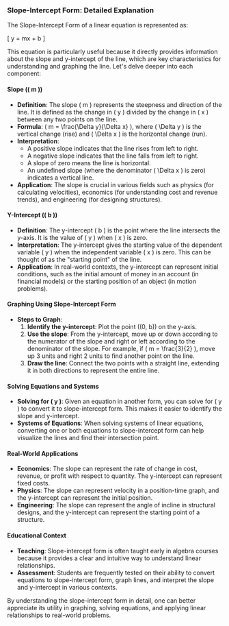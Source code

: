 ### Slope-Intercept Form: Detailed Explanation

The Slope-Intercept Form of a linear equation is represented as:

\[ y = mx + b \]

This equation is particularly useful because it directly provides information about the slope and y-intercept of the line, which are key characteristics for understanding and graphing the line. Let's delve deeper into each component:

#### Slope (\( m \))

- **Definition**: The slope \( m \) represents the steepness and direction of the line. It is defined as the change in \( y \) divided by the change in \( x \) between any two points on the line.
- **Formula**: \( m = \frac{\Delta y}{\Delta x} \), where \( \Delta y \) is the vertical change (rise) and \( \Delta x \) is the horizontal change (run).
- **Interpretation**: 
  - A positive slope indicates that the line rises from left to right.
  - A negative slope indicates that the line falls from left to right.
  - A slope of zero means the line is horizontal.
  - An undefined slope (where the denominator \( \Delta x \) is zero) indicates a vertical line.
- **Application**: The slope is crucial in various fields such as physics (for calculating velocities), economics (for understanding cost and revenue trends), and engineering (for designing structures).

#### Y-Intercept (\( b \))

- **Definition**: The y-intercept \( b \) is the point where the line intersects the y-axis. It is the value of \( y \) when \( x \) is zero.
- **Interpretation**: The y-intercept gives the starting value of the dependent variable \( y \) when the independent variable \( x \) is zero. This can be thought of as the "starting point" of the line.
- **Application**: In real-world contexts, the y-intercept can represent initial conditions, such as the initial amount of money in an account (in financial models) or the starting position of an object (in motion problems).

#### Graphing Using Slope-Intercept Form

- **Steps to Graph**:
  1. **Identify the y-intercept**: Plot the point \((0, b)\) on the y-axis.
  2. **Use the slope**: From the y-intercept, move up or down according to the numerator of the slope and right or left according to the denominator of the slope. For example, if \( m = \frac{3}{2} \), move up 3 units and right 2 units to find another point on the line.
  3. **Draw the line**: Connect the two points with a straight line, extending it in both directions to represent the entire line.

#### Solving Equations and Systems

- **Solving for \( y \)**: Given an equation in another form, you can solve for \( y \) to convert it to slope-intercept form. This makes it easier to identify the slope and y-intercept.
- **Systems of Equations**: When solving systems of linear equations, converting one or both equations to slope-intercept form can help visualize the lines and find their intersection point.

#### Real-World Applications

- **Economics**: The slope can represent the rate of change in cost, revenue, or profit with respect to quantity. The y-intercept can represent fixed costs.
- **Physics**: The slope can represent velocity in a position-time graph, and the y-intercept can represent the initial position.
- **Engineering**: The slope can represent the angle of incline in structural designs, and the y-intercept can represent the starting point of a structure.

#### Educational Context

- **Teaching**: Slope-intercept form is often taught early in algebra courses because it provides a clear and intuitive way to understand linear relationships.
- **Assessment**: Students are frequently tested on their ability to convert equations to slope-intercept form, graph lines, and interpret the slope and y-intercept in various contexts.

By understanding the slope-intercept form in detail, one can better appreciate its utility in graphing, solving equations, and applying linear relationships to real-world problems.

